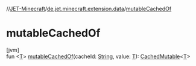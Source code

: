 //[JET-Minecraft](../../index.md)/[de.jet.minecraft.extension.data](index.md)/[mutableCachedOf](mutable-cached-of.md)

# mutableCachedOf

[jvm]\
fun &lt;[T](mutable-cached-of.md)&gt; [mutableCachedOf](mutable-cached-of.md)(cacheId: [String](https://kotlinlang.org/api/latest/jvm/stdlib/kotlin/-string/index.html), value: [T](mutable-cached-of.md)): [CachedMutable](../de.jet.minecraft.mutable/-cached-mutable/index.md)&lt;[T](mutable-cached-of.md)&gt;
